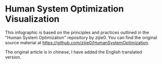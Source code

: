 # Human System Optimization Visualization

This infographic is based on the principles and practices outlined in the "Human System Optimization" repository by zijie0. You can find the original source material at https://github.com/zijie0/HumanSystemOptimization.

The original article is in chinese, I have added the English translated version. 
